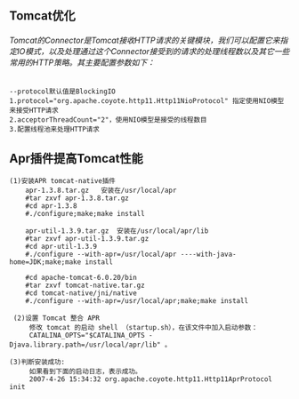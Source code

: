 ## Tomcat优化
###### Tomcat的Connector是Tomcat接收HTTP请求的关键模块，我们可以配置它来指定IO模式，以及处理通过这个Connector接受到的请求的处理线程数以及其它一些常用的HTTP策略。其主要配置参数如下：
	--protocol默认值是BlockingIO
	1.protocol="org.apache.coyote.http11.Http11NioProtocol" 指定使用NIO模型来接受HTTP请求
	2.acceptorThreadCount="2"，使用NIO模型是接受的线程数目
	3.配置线程池来处理HTTP请求

## Apr插件提高Tomcat性能
	(1)安装APR tomcat-native插件
        apr-1.3.8.tar.gz   安装在/usr/local/apr
        #tar zxvf apr-1.3.8.tar.gz
        #cd apr-1.3.8
        #./configure;make;make install

        apr-util-1.3.9.tar.gz  安装在/usr/local/apr/lib
        #tar zxvf apr-util-1.3.9.tar.gz
        #cd apr-util-1.3.9
        #./configure --with-apr=/usr/local/apr ----with-java-home=JDK;make;make install

        #cd apache-tomcat-6.0.20/bin
        #tar zxvf tomcat-native.tar.gz
        #cd tomcat-native/jni/native
        #./configure --with-apr=/usr/local/apr;make;make install

 	 (2)设置 Tomcat 整合 APR
         修改 tomcat 的启动 shell （startup.sh），在该文件中加入启动参数：
         CATALINA_OPTS="$CATALINA_OPTS -Djava.library.path=/usr/local/apr/lib" 。

  	(3)判断安装成功:
         如果看到下面的启动日志，表示成功。
         2007-4-26 15:34:32 org.apache.coyote.http11.Http11AprProtocol init
